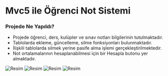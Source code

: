 # Mvc5 ile Öğrenci Not Sistemi

### Projede Ne Yapıldı?

* Projede öğrenci, ders, kulüpler ve sınav notları bilgilerinin tutulmaktadır.
* Tablolarda ekleme, güncelleme, silme fonksiyonları bulunmaktadır.
* İlişkili tablolarda silmek yerine pasife alma işlemi gerçekleştirilmektedir.
* Not ortalamalarının hesaplanabilmesi için bir Hesapla butonu yer almaktadır.

![Resim](https://www.hizliresim.com/1swlayh)
![Resim](https://www.hizliresim.com/4r7li0x)
![Resim](https://www.hizliresim.com/58eoknf)
![Resim](https://www.hizliresim.com/1dxezgb)
